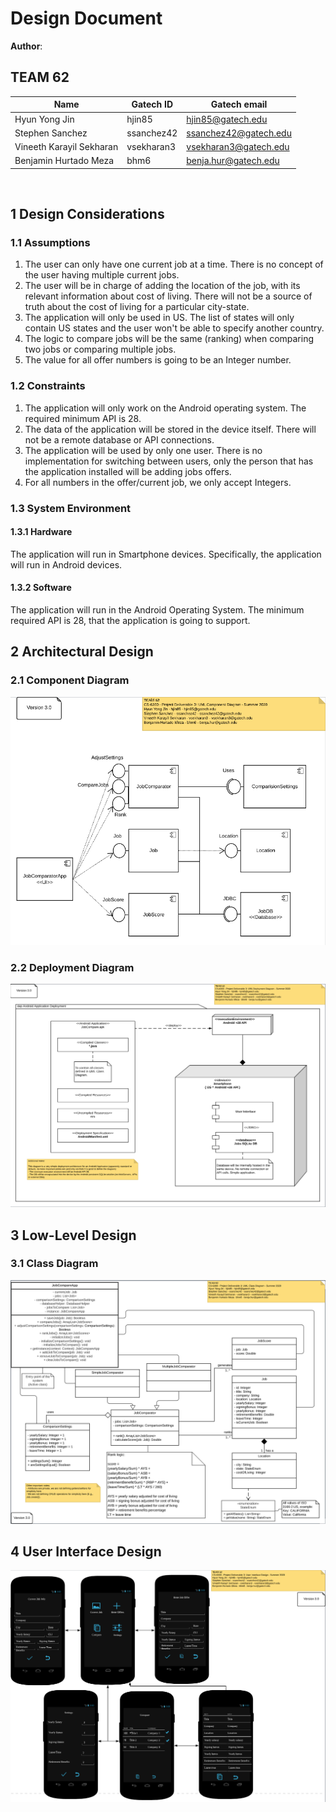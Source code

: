 # Design Document

**Author**:

## TEAM 62<br/>

|Name	|Gatech ID|Gatech email|
|---	|---	|---	|
|Hyun Yong Jin|hjin85|hjin85@gatech.edu|
|Stephen Sanchez|ssanchez42|ssanchez42@gatech.edu|
|Vineeth Karayil Sekharan|vsekharan3|vsekharan3@gatech.edu|
|Benjamin Hurtado Meza|bhm6|benja.hur@gatech.edu|

<br/>

## 1 Design Considerations

### 1.1 Assumptions

1. The user can only have one current job at a time. There is no concept of the user having multiple current jobs.
2. The user will be in charge of adding the location of the job, with its relevant information about cost of living. There will not be a source of truth about the cost of living for a particular city-state.
3. The application will only be used in US. The list of states will only contain US states and the user won't be able to specify another country.
4. The logic to compare jobs will be the same (ranking) when comparing two jobs or comparing multiple jobs.
5. The value for all offer numbers is going to be an Integer number.

### 1.2 Constraints

1. The application will only work on the Android operating system. The required minimum API is 28.
2. The data of the application will be stored in the device itself. There will not be a remote database or API connections.
3. The application will be used by only one user. There is no implementation for switching between users, only the person that has the application installed will be adding jobs offers.
4. For all numbers in the offer/current job, we only accept Integers.

### 1.3 System Environment

#### 1.3.1 Hardware

The application will run in Smartphone devices. Specifically, the application will run in Android devices.

#### 1.3.2 Software

The application will run in the Android Operating System. The minimum required API is 28, that the application is going to support. 

## 2 Architectural Design

### 2.1 Component Diagram

![](./figs/ComponentDiagram.png?raw=true "Component Diagram")

### 2.2 Deployment Diagram

![](./figs/DeploymentDiagram.png?raw=true "Deployment Diagram")

## 3 Low-Level Design

### 3.1 Class Diagram

![](./figs/ClassDiagram.png?raw=true "Class Diagram")

## 4 User Interface Design

![](./figs/UiDiagram.png?raw=true "UI Diagram")